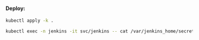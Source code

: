 #### Deploy:
```bash
kubectl apply -k .
```
```bash
kubectl exec -n jenkins -it svc/jenkins -- cat /var/jenkins_home/secrets/initialAdminPassword
```
